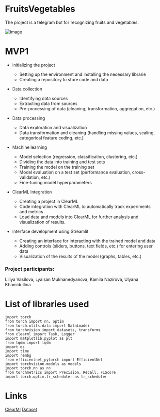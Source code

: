 # FruitsVegetables
The project is a telegram bot for recognizing fruits and vegetables.

![image](https://domf5oio6qrcr.cloudfront.net/medialibrary/11499/3b360279-8b43-40f3-9b11-604749128187.jpg)

# MVP1
- Initializing the project
    - Setting up the environment and installing the necessary librarie
    - Creating a repository to store code and data

- Data collection 
    - Identifying data sources
    - Extracting data from sources
    - Pre-processing of data (cleaning, transformation, aggregation, etc.)

- Data processing
    - Data exploration and visualization
    - Data transformation and cleaning (handling missing values, scaling, categorical feature coding, etc.)

- Machine learning
    - Model selection (regression, classification, clustering, etc.)
    - Dividing the data into training and test sets
    - Training the model on the training set
    - Model evaluation on a test set (performance evaluation, cross-validation, etc.)
    - Fine-tuning model hyperparameters

- ClearML Integration
    - Creating a project in ClearML
    - Code integration with ClearML to automatically track experiments and metrics 
    - Load data and models into ClearML for further analysis and visualization of results.

- Interface development using Streamlit
    - Creating an interface for interacting with the trained model and data
    - Adding controls (sliders, buttons, text fields, etc.) for entering user data
    - Visualization of the results of the model (graphs, tables, etc.)

 ### Project participants: 
 Liliya Vasilova, 
 Lyaisan Mukhanedyanova, Kamila Nazirova, Ulyana Khamidullina

# List of libraries used
    import torch
    from torch import nn, optim
    from torch.utils.data import DataLoader
    from torchvision import datasets, transforms
    from clearml import Task, Logger
    import matplotlib.pyplot as plt
    from tqdm import tqdm
    import os
    import time
    import rembg
    from efficientnet_pytorch import EfficientNet
    import torchvision.models as models
    import torch.nn as nn
    from torchmetrics import Precision, Recall, F1Score
    import torch.optim.lr_scheduler as lr_scheduler

# Links
[ClearMl](https://app.clear.ml/projects/523ccba1903b47fa915ebefc7b7e3fd6/experiments/e7fb800483704c8fb94b8da31e234df9/output/execution)
[Dataset](https://www.kaggle.com/datasets/moltean/fruits)
